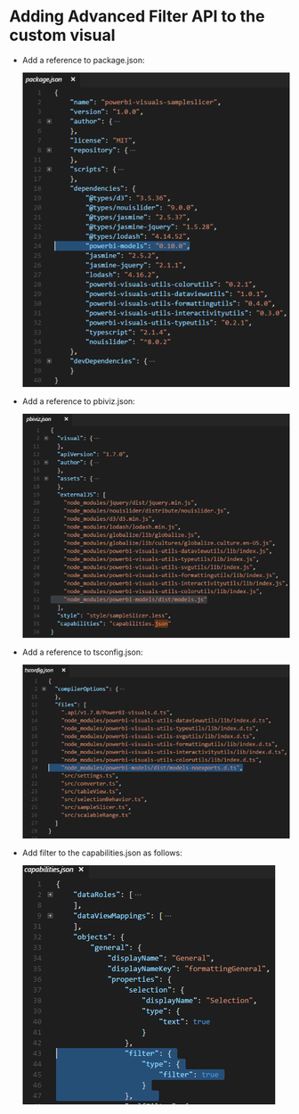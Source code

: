# Adding Advanced Filter API to the custom visual

- Add a reference to package.json:

  ![](/doc/images/advanced-filter-api-in-package.json.PNG)

- Add a reference to pbiviz.json:

  ![](/doc/images/advanced-filter-api-in-pbiviz.json.PNG)

- Add a reference to tsconfig.json:

  ![](/doc/images/advanced-filter-api-in-tsconfig.json.PNG)
  
- Add filter to the capabilities.json as follows:

  ![](/doc/images/advanced-filter-api-in-capabilities.json.PNG)
